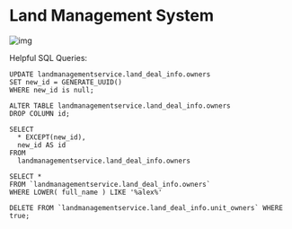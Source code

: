 # Land Management System
![img](https://i.ibb.co/WWjrX6R/Screen-Shot-2021-11-18-at-10-27-42-AM.png)

Helpful SQL Queries:
```
UPDATE landmanagementservice.land_deal_info.owners
SET new_id = GENERATE_UUID()
WHERE new_id is null;
```
```
ALTER TABLE landmanagementservice.land_deal_info.owners
DROP COLUMN id;
```
```
SELECT
  * EXCEPT(new_id),
  new_id AS id
FROM
  landmanagementservice.land_deal_info.owners
```
```
SELECT *
FROM `landmanagementservice.land_deal_info.owners` 
WHERE LOWER( full_name ) LIKE '%alex%'
```
```
DELETE FROM `landmanagementservice.land_deal_info.unit_owners` WHERE true;
```